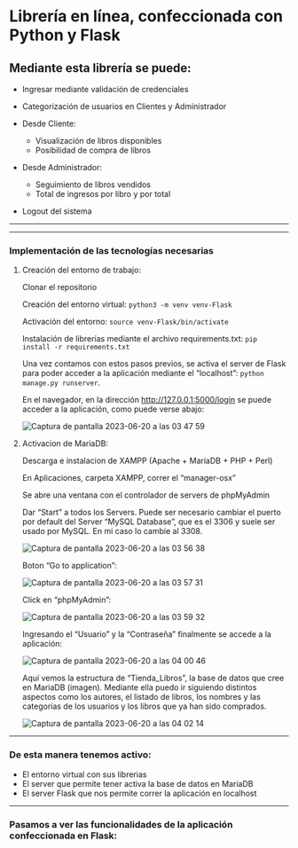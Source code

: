 # Librería en línea, confeccionada con Python y Flask

## Mediante esta librería se puede:
* Ingresar mediante validación de credenciales

* Categorización de usuarios en Clientes y Administrador

* Desde Cliente:
  * Visualización de libros disponibles
  * Posibilidad de compra de libros

* Desde Administrador:
  * Seguimiento de libros vendidos
  * Total de ingresos por libro y por total

* Logout del sistema

-----
-----

### Implementación de las tecnologías necesarias

1.	Creación del entorno de trabajo:
    
    Clonar el repositorio
    
    Creación del entorno virtual: `python3 -m venv venv-Flask`
    
    Activación del entorno: `source venv-Flask/bin/activate`
    
    Instalación de librerías mediante el archivo requirements.txt: `pip install -r requirements.txt`
    
    Una vez contamos con estos pasos previos, se activa el server de Flask para poder acceder a la aplicación mediante el “localhost”: `python manage.py runserver`.
    
    En el navegador, en la dirección http://127.0.0.1:5000/login se puede acceder a la aplicación, como puede verse abajo:

  	![Captura de pantalla 2023-06-20 a las 03 47 59](https://github.com/alebusquet/Flask-Bookstore_Website/assets/110254796/69c52c44-fb6b-4949-9701-1acc3fb1b966)

3.	Activacion de MariaDB:

  	Descarga e instalacion de XAMPP (Apache + MariaDB + PHP + Perl)

  	En Aplicaciones, carpeta XAMPP, correr el “manager-osx”

  	Se abre una ventana con el controlador de servers de phpMyAdmin

  	Dar “Start” a todos los Servers. Puede ser necesario cambiar el puerto por default del Server “MySQL Database”, que es el 3306 y suele ser usado por MySQL. En mi caso lo cambie al 3308.
  	
  	![Captura de pantalla 2023-06-20 a las 03 56 38](https://github.com/alebusquet/Flask-Bookstore_Website/assets/110254796/0f62776e-d17e-4240-a048-8b5c2314f069)

  	Boton “Go to application”:
  	
  	![Captura de pantalla 2023-06-20 a las 03 57 31](https://github.com/alebusquet/Flask-Bookstore_Website/assets/110254796/ab441186-8152-4a04-87b4-b01ffa866c85)

  	Click en “phpMyAdmin”:

  	![Captura de pantalla 2023-06-20 a las 03 59 32](https://github.com/alebusquet/Flask-Bookstore_Website/assets/110254796/6406ac69-b1d5-40af-b497-a581ffa6cdc8)

  	Ingresando el “Usuario” y la “Contraseña” finalmente se accede a la aplicación:

  	![Captura de pantalla 2023-06-20 a las 04 00 46](https://github.com/alebusquet/Flask-Bookstore_Website/assets/110254796/0e030fea-bc5d-4d23-8ff6-211686408c53)

  	Aquí vemos la estructura de “Tienda_Libros”, la base de datos que cree en MariaDB (imagen). Mediante ella puedo ir siguiendo distintos aspectos como los autores, el listado de libros, los nombres y las categorias de los usuarios y los libros que ya han sido comprados.

  	![Captura de pantalla 2023-06-20 a las 04 02 14](https://github.com/alebusquet/Flask-Bookstore_Website/assets/110254796/929b1225-e59b-4b63-b943-be3989415923)

-------

### De esta manera tenemos activo:
* El entorno virtual con sus librerias
* El server que permite tener activa la base de datos en MariaDB
* El server Flask que nos permite correr la aplicación en localhost

-------

### Pasamos a ver las funcionalidades de la aplicación confeccionada en Flask:

